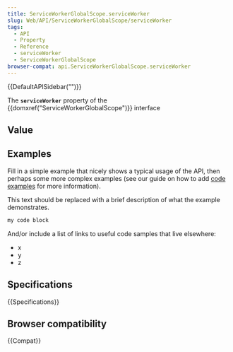 ```yaml
---
title: ServiceWorkerGlobalScope.serviceWorker
slug: Web/API/ServiceWorkerGlobalScope/serviceWorker
tags:
  - API
  - Property
  - Reference
  - serviceWorker
  - ServiceWorkerGlobalScope
browser-compat: api.ServiceWorkerGlobalScope.serviceWorker
---
```

{{DefaultAPISidebar("")}}

The **`serviceWorker`** property of the {{domxref("ServiceWorkerGlobalScope")}} interface 

## Value



## Examples

Fill in a simple example that nicely shows a typical usage of the API, then perhaps some more complex examples (see our guide on how to add [code examples](/en-US/docs/MDN/Contribute/Structures/Code_examples) for more information).

This text should be replaced with a brief description of what the example demonstrates.

```js
my code block
```

And/or include a list of links to useful code samples that live elsewhere:

*   x
*   y
*   z

## Specifications

{{Specifications}}

## Browser compatibility

{{Compat}}


